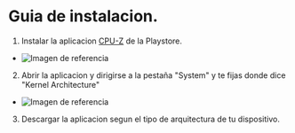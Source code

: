# Guia de instalacion.

1. Instalar la aplicacion [CPU-Z](https://play.google.com/store/apps/details?hl=es&id=com.cpuid.cpu_z) de la Playstore.
 - ![Imagen de referencia](https://imgur.com/hBgr6ds)
 
2. Abrir la aplicacion y dirigirse a la pestaña "System" y te fijas donde dice "Kernel Architecture"
 - ![Imagen de referencia](https://imgur.com/9SIa1Ej.jpg)
 
 3. Descargar la aplicacion segun el tipo de arquitectura de tu dispositivo.
